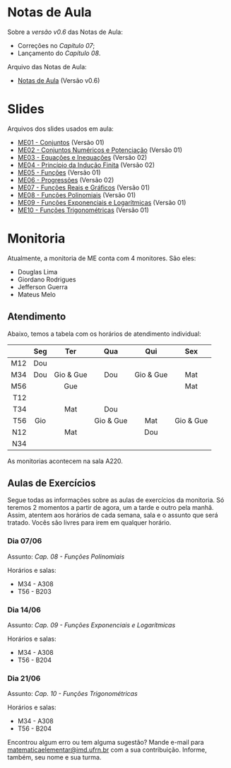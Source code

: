 # Notas de Aula

Sobre a *versão v0.6* das Notas de Aula:
- Correções no *Capítulo 07*;
- Lançamento do *Capítulo 08*.

Arquivo das Notas de Aula:
- [Notas de Aula](./notas-de-aula-v0.6.pdf) (Versão v0.6)


# Slides

Arquivos dos slides usados em aula:
- [ME01 - Conjuntos](./ME01%20-%20Conjuntos.pdf) (Versão 01)
- [ME02 - Conjuntos Numéricos e Potenciação](./ME02%20-%20Conjuntos%20Numéricos%20e%20Potenciação.pdf) (Versão 01)
- [ME03 - Equações e Inequações](./ME03%20-%20Equações%20e%20Inequações.pdf) (Versão 02)
- [ME04 - Princípio da Indução Finita](./ME04%20-%20Princípio%20da%20Indução%20Finita.pdf) (Versão 02)
- [ME05 - Funções](./ME05%20-%20Funções.pdf) (Versão 01)
- [ME06 - Progressões](./ME06%20-%20Progressões.pdf) (Versão 02)
- [ME07 - Funções Reais e Gráficos](./ME07%20-%20Funções%20Reais%20e%20Gráficos.pdf) (Versão 01)
- [ME08 - Funções Polinomiais](./ME08%20-%20Funções%20Polinomiais.pdf) (Versão 01)
- [ME09 - Funções Exponenciais e Logarítmicas](./ME09%20-%20Funções%20Exponenciais%20e%20Logarítmicas.pdf) (Versão 01)
- [ME10 - Funções Trigonométricas](ME10%20-%20Funções%20Trigonométricas.pdf) (Versão 01)


# Monitoria
Atualmente, a monitoria de ME conta com 4 monitores. São eles:
- Douglas Lima
- Giordano Rodrigues
- Jefferson Guerra
- Mateus Melo

## Atendimento

Abaixo, temos a tabela com os horários de atendimento individual:

|     | Seg | Ter       | Qua       | Qui       | Sex       |
|---: |:---:|:---:      |:---:      |:---:      |:---:      |
| M12 | Dou |           |           |           |           |
| M34 | Dou | Gio & Gue | Dou       | Gio & Gue | Mat       |
| M56 |     | Gue       |           |           | Mat       |
| T12 |     |           |           |           |           |
| T34 |     | Mat       | Dou       |           |           |
| T56 | Gio |           | Gio & Gue | Mat       | Gio & Gue |
| N12 |     | Mat       |           | Dou       |           |
| N34 |     |           |           |           |           |

As monitorias acontecem na sala A220.

## Aulas de Exercícios
Segue todas as informações sobre as aulas de exercícios da monitoria. Só teremos 2 momentos a partir de agora, um a tarde e outro pela manhã. Assim, atentem aos horários de cada semana, sala e o assunto que será tratado. Vocês são livres para irem em qualquer horário.

### Dia 07/06
Assunto: *Cap. 08 - Funções Polinomiais*

Horários e salas:
- M34 - A308
- T56 - B203

### Dia 14/06
Assunto: *Cap. 09 - Funções Exponenciais e Logarítmicas*

Horários e salas:
- M34 - A308
- T56 - B204

### Dia 21/06
Assunto: *Cap. 10 - Funções Trigonométricas*

Horários e salas:
- M34 - A308
- T56 - B204

Encontrou algum erro ou tem alguma sugestão? Mande e-mail para [matematicaelementar@imd.ufrn.br](mailto:matematicaelementar@imd.ufrn.br) com a sua contribuição. Informe, também, seu nome e sua turma.
